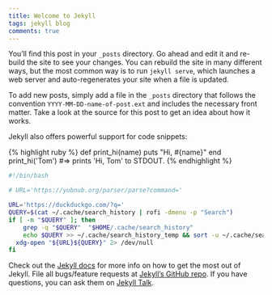 ```yaml
---
title: Welcome to Jekyll
tags: jekyll blog
comments: true
---
```


You’ll find this post in your `_posts` directory. Go ahead and edit it and re-build the site to see your changes. You can rebuild the site in many different ways, but the most common way is to run `jekyll serve`, which launches a web server and auto-regenerates your site when a file is updated.

To add new posts, simply add a file in the `_posts` directory that follows the convention `YYYY-MM-DD-name-of-post.ext` and includes the necessary front matter. Take a look at the source for this post to get an idea about how it works.

Jekyll also offers powerful support for code snippets:

{% highlight ruby %}
def print_hi(name)
  puts "Hi, #{name}"
end
print_hi('Tom')
#=> prints 'Hi, Tom' to STDOUT.
{% endhighlight %}

```sh
#!/bin/bash

# URL='https://yubnub.org/parser/parse?command='

URL='https://duckduckgo.com/?q='
QUERY=$(cat ~/.cache/search_history | rofi -dmenu -p "Search")
if [ -n "$QUERY" ]; then
    grep -q "$QUERY"  "$HOME/.cache/search_history"
    echo $QUERY >> ~/.cache/search_history_temp && sort -u ~/.cache/search_history_temp > ~/.cache/search_history
  xdg-open "${URL}${QUERY}" 2> /dev/null
fi
```

Check out the [Jekyll docs][jekyll-docs] for more info on how to get the most out of Jekyll. File all bugs/feature requests at [Jekyll’s GitHub repo][jekyll-gh]. If you have questions, you can ask them on [Jekyll Talk][jekyll-talk].

[jekyll-docs]: http://jekyllrb.com/docs/home
[jekyll-gh]:   https://github.com/jekyll/jekyll
[jekyll-talk]: https://talk.jekyllrb.com/
